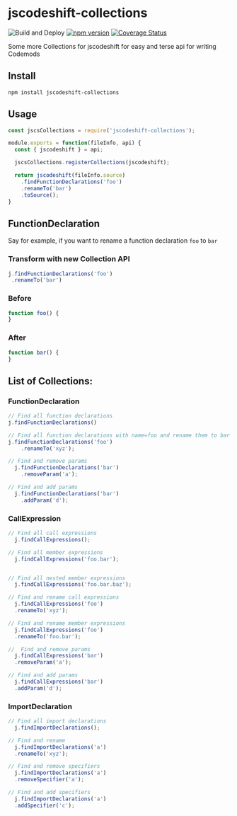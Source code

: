 # jscodeshift-collections

![Build and Deploy](https://github.com/rajasegar/jscodeshift-collections/workflows/CI/badge.svg)
[![npm version](http://img.shields.io/npm/v/jscodeshift-collections.svg?style=flat)](https://npmjs.org/package/jscodeshift-collections "View this project on npm")
[![Coverage Status](https://coveralls.io/repos/github/rajasegar/jscodeshift-collections/badge.svg?branch=master)](https://coveralls.io/github/rajasegar/jscodeshift-collections?branch=master)

Some more Collections for jscodeshift for easy and terse api for writing Codemods

## Install
```
npm install jscodeshift-collections
```

## Usage
```js
const jscsCollections = require('jscodeshift-collections');

module.exports = function(fileInfo, api) {
  const { jscodeshift } = api;

  jscsCollections.registerCollections(jscodeshift);

  return jscodeshift(fileInfo.source)
    .findFunctionDeclarations('foo')
    .renameTo('bar')
    .toSource();
}
```

## FunctionDeclaration

Say for example, if you want to rename a function declaration `foo` to `bar` 

### Transform with new Collection API
```js
j.findFunctionDeclarations('foo')
 .renameTo('bar')
```

### Before

```js
function foo() {
}
```


### After

```js
function bar() {
}
```

## List of Collections:

### FunctionDeclaration

```js
// Find all function declarations
j.findFunctionDeclarations()

// Find all function declarations with name=foo and rename them to bar
j.findFunctionDeclarations('foo')
    .renameTo('xyz');

// Find and remove params
  j.findFunctionDeclarations('bar')
    .removeParam('a');

// Find and add params
  j.findFunctionDeclarations('bar')
    .addParam('d');
```

### CallExpression

```js
// Find all call expressions
  j.findCallExpressions();

// Find all member expressions
  j.findCallExpressions('foo.bar');


// Find all nested member expressions
  j.findCallExpressions('foo.bar.baz');

// Find and rename call expressions
  j.findCallExpressions('foo')
  .renameTo('xyz');

// Find and rename member expressions
  j.findCallExpressions('foo')
  .renameTo('foo.bar');

//  Find and remove params
  j.findCallExpressions('bar')
  .removeParam('a');

// Find and add params
  j.findCallExpressions('bar')
  .addParam('d');
```

### ImportDeclaration

```js
// Find all import declarations
  j.findImportDeclarations();

// Find and rename
  j.findImportDeclarations('a')
  .renameTo('xyz');

// Find and remove specifiers
  j.findImportDeclarations('a')
  .removeSpecifier('a');

// Find and add specifiers
  j.findImportDeclarations('a')
  .addSpecifier('c');
```
